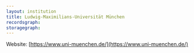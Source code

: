 ```yaml
---
layout: institution
title: Ludwig-Maximilians-Universität München
recordsgraph: 
storagegraph: 
---
```


Website: [https://www.uni-muenchen.de/](https://www.uni-muenchen.de/)
